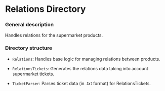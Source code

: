 # Relations Directory

### General description
Handles relations for the supermarket products.

### Directory structure
- `Relations`: Handles base logic for managing relations between products.
 

- `RelationsTickets`: Generates the relations data taking into account supermarket tickets.


- `TicketParser`: Parses ticket data (in .txt format) for RelationsTickets.
